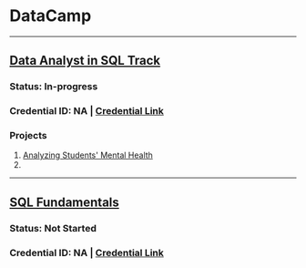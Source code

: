 # DataCamp

***

## [Data Analyst in SQL Track](https://app.datacamp.com/learn/career-tracks/data-analyst-in-sql)
### Status: In-progress
### Credential ID: NA | [Credential Link]()

### Projects
1. [Analyzing Students' Mental Health](https://github.com/kivatmojo/datacamp_sql/blob/main/student_mental_health/README.md#analyzing-students-mental-health)
2. 

***

## [SQL Fundamentals](https://app.datacamp.com/learn/skill-tracks/sql-fundamentals)
### Status: Not Started
### Credential ID: NA | [Credential Link]()
